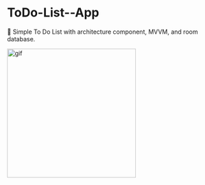 # ToDo-List--App
📝 Simple To Do List with architecture component, MVVM, and room database.

<p><img align="left" alt="gif" src="https://github.com/mohammedalsharif/ToDo-List--App/blob/master/demo/preview.gif" width="300" style="max-width: 100%;"></p>
